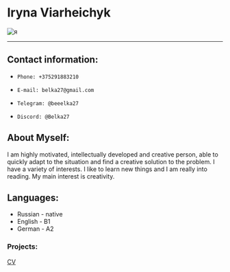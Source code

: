# Iryna Viarheichyk
![я](https://sun9-40.userapi.com/impg/OCjtyMnAd0c3Ld4NunW3QLZOnBBRVaRltBAYpw/-lg5UmIEr38.jpg?size=864x1080&quality=96&sign=0c2739f60f36aed695618322c27e9da5&type=album)

--------
## Contact information:

*     Phone: +375291883210
*     E-mail: belka27@gmail.com
*     Telegram: @beeelka27
*     Discord: @Belka27

## About Myself:
I am highly motivated, intellectually developed and creative person, able to quickly adapt to the situation and find a creative solution to the problem. I have a variety of interests.  I like to learn new things and I am really into reading. My main interest is creativity. 
## Languages:
+    Russian - native
+    English - B1
+    German - A2
### Projects:
[CV](https://github.com/Belka27/rsschool-cv/tree/gh-pages)
